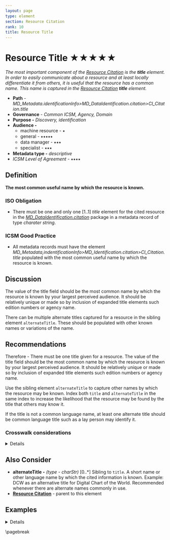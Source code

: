 ```yaml
---
layout: page
type: element
section: Resource Citation
rank: 10
title: Resource Title
---
```

# Resource Title ★★★★★
*The most important component of the [Resource Citation](./class-CI_Citation) is the **title** element. In order to easily communicate about a resource and at least locally differentiate it from others, it is useful that the resource has  a common name. This name is captured in the [Resource Citation](./ResourceCitation) **title** element.*

- **Path** - *MD_Metadata.identificationInfo>MD_DataIdentification.citation>CI_Citation.title*
- **Governance** -  *Common ICSM, Agency, Domain*
- **Purpose -** *Discovery, identification*
- **Audience -**
  - machine resource - ⭑
  - general - ⭑⭑⭑⭑⭑
  - data manager - ⭑⭑⭑
  - specialist - ⭑⭑⭑
- **Metadata type -** *descriptive*
- *ICSM Level of Agreement* - ⭑⭑⭑⭑

## Definition
**The most common useful name by which the resource is known.**

### ISO Obligation
- There must be one and only one [1..1] *title* element for the cited resource in the  *[MD_DataIdentification.citation](./ResourceCitation)* package in a metadata record of type *charater string*.

###  ICSM Good Practice
- All metadata records must have the element *MD_Metadata,indentificationInfo>MD_Identification.citation>CI_Citation.title* populated with the most common useful name by which the resource is known.

## Discussion
The value of the title field should be the most common name by which the resource is known by your largest perceived audience. It should be relatively unique or made so by inclusion of expanded title elements such edition numbers or agency name.

There can be multiple alternate titles captured for a resource in the sibling element `alternateTitle`. These should be populated with other known names or variations of the name.

## Recommendations
Therefore - There must be one title given for a resource. The value of the title field should be the most common name by which the resource is known by your largest perceived audience. It should be relatively unique or made so by inclusion of expanded title elements such edition numbers or agency name.

Use the sibling element `alternateTitle` to capture other names by which the resource may be known. Index both `title` and `alternateTitle` in the same index to increase the likelihood that the resource may be found by the title that others may know it.

If the title is not a common language name, at least one alternate title should be common language title such as a lay person may identify it.

### Crosswalk considerations

<details>

#### Dublin core / CKAN / data.gov.au
Maps to `title`

#### DCAT
Maps to `dct.title`

#### RIF-CS
Maps to `Title`

</details>

## Also Consider
- **alternateTitle -** *(type - charStr)* [0..\*] Sibling to `title`. A short name or other language name by which the cited information is known. Example: DCW as an alternative title for Digital Chart of the World. Recommended whenever there are alternate names commonly in use.
- **[Resource  Citation](./ResourceCitation)** - parent to this element

## Examples

<details>

### Example Current Use

#### ABARES
"2.5M Topographical Series 1998 MAPDATA TOPO_2.5M Scale 1:2.5 Million"

#### GA
“Geomorphic features of the Antarctic and Southern Ocean 2012"

#### Data.govt.au
Location of Medicare Offices

### XML
```
<mdb:MD_Metadata>
....
   <mdb:identificationInfo>
      <mri:MD_DataIdentification>
         <mri:citation>
            <cit:CI_Citation>
               <cit:title>
                  <gco:CharacterString>OpenWork geographical data<
                  /gco:CharacterString>
               </cit:title>
               <cit:alternateTitle>
                  <gco:CharacterString>geodata by OpenWork</gco:CharacterString>
               </cit:alternateTitle>
               ....
            </cit:CI_Citation>
         </mri:citation>
         ....
      </mri:MD_DataIdentification>
   </mdb:identificationInfo>
....
</mdb:MD_Metadata>
```

### UML diagrams
Recommended elements highlighted in Yellow

![title](../images/ResourceTitle.png)

</details>

\pagebreak
